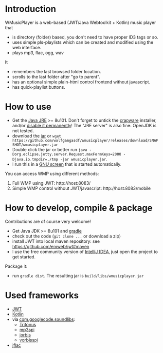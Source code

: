 # Introduction

WMusicPlayer is a web-based (JWT/Java Webtoolkit + Kotlin) music player that

* is directory (folder) based, you don't need to have proper ID3 tags or so.
* uses simple pls-playlists which can be created and modified using the web interface.
* plays mp3, flac, ogg, wav

It

* remembers the last browsed folder location.
* scrolls to the last folder after "go to parent".
* has an optional simple plain-html control frontend without javascript.
* has quick-playlist buttons.

# How to use

* Get the [Java JRE](http://www.oracle.com/technetwork/java/javase/downloads/index.html) >= 8u101. Don't forget to untick the [crapware](https://www.google.com/search?q=java+crapware) installer, and/or [disable it permanently](https://www.java.com/en/download/faq/disable_offers.xml)!
The "JRE server" is also fine. OpenJDK is not tested.
* download the [jar](https://github.com/wolfgangasdf/wmusicplayer/releases) or `wget https://github.com/wolfgangasdf/wmusicplayer/releases/download/SNAPSHOT/wmusicplayer.jar`
* Double click the jar or better run `java -Dorg.eclipse.jetty.server.Request.maxFormKeys=2000 -Djava.io.tmpdir=./tmp -jar wmusicplayer.jar`.
* I run this in a [GNU screen](https://en.wikipedia.org/wiki/GNU_Screen) that is started automatically.

You can access WMP using different methods:

1. Full WMP using JWT: http://host:8083/
2. Simple WMP control without JWT/javascript: http://host:8083/mobile


# How to develop, compile & package

Contributions are of course very welcome!

* Get Java JDK >= 8u101 and [gradle](https://gradle.org/install/)
* check out the code (`git clone ...` or download a zip)
* install JWT into local maven repository: see https://github.com/emweb/jwt#maven
* I use the free community version of [IntelliJ IDEA](https://www.jetbrains.com/idea/download/), just open the project to get started.

Package it:

* run `gradle dist`. The resulting jar is `build/libs/wmusicplayer.jar`


# Used frameworks #

* [JWT](https://www.webtoolkit.eu/jwt)
* [Kotlin](https://kotlinlang.org)
* via [com.googlecode.soundlibs](https://code.google.com/p/soundlibs/):
    * [Tritonus](http://tritonus.org/)
    * [mp3spi](http://www.javazoom.net/mp3spi/mp3spi.html)
    * [jorbis](http://www.jcraft.com/jorbis/)
    * [vorbisspi](http://www.javazoom.net/vorbisspi/vorbisspi.html)
* [jflac](https://github.com/nguillaumin/jflac)


